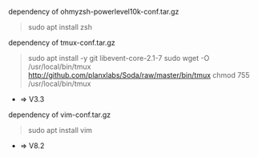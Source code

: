 
dependency of ohmyzsh-powerlevel10k-conf.tar.gz
> sudo apt install zsh

dependency of tmux-conf.tar.gz
> sudo apt install -y git libevent-core-2.1-7
> sudo wget -O /usr/local/bin/tmux http://github.com/planxlabs/Soda/raw/master/bin/tmux
> chmod 755 /usr/local/bin/tmux
- => V3.3

dependency of vim-conf.tar.gz
> sudo apt install vim
- => V8.2
